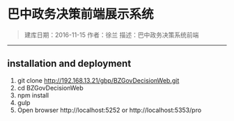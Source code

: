 # 巴中政务决策前端展示系统
  > 建库日期：2016-11-15
  > 作者：徐兰
  > 描述：巴中政务决策系统前端

-----

## installation and deployment
1. git clone http://192.168.13.21/gbp/BZGovDecisionWeb.git
2. cd BZGovDecisionWeb
3. npm install
4. gulp
5. Open browser http://localhost:5252 or http://localhost:5353/pro
